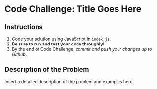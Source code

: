 # Code Challenge: Title Goes Here

## Instructions

1. Code your solution using JavaScript in `index.js`. 
2. **Be sure to run and test your code throughly!**
3. By the end of Code Challenge, _commit and push your changes up to Github_.

## Description of the Problem

Insert a detailed description of the problem and examples here.
